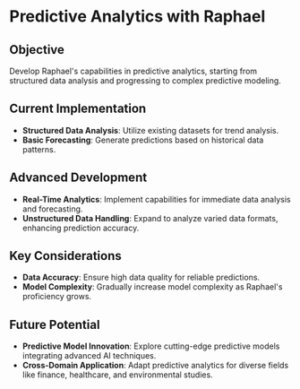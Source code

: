 # Predictive Analytics with Raphael

## Objective

Develop Raphael's capabilities in predictive analytics, starting from structured data analysis and progressing to complex predictive modeling.

## Current Implementation

- **Structured Data Analysis**: Utilize existing datasets for trend analysis.
- **Basic Forecasting**: Generate predictions based on historical data patterns.

## Advanced Development

- **Real-Time Analytics**: Implement capabilities for immediate data analysis and forecasting.
- **Unstructured Data Handling**: Expand to analyze varied data formats, enhancing prediction accuracy.

## Key Considerations

- **Data Accuracy**: Ensure high data quality for reliable predictions.
- **Model Complexity**: Gradually increase model complexity as Raphael's proficiency grows.

## Future Potential

- **Predictive Model Innovation**: Explore cutting-edge predictive models integrating advanced AI techniques.
- **Cross-Domain Application**: Adapt predictive analytics for diverse fields like finance, healthcare, and environmental studies.
